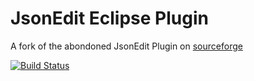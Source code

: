JsonEdit Eclipse Plugin
=======================

A fork of the abondoned JsonEdit Plugin on [sourceforge](https://sourceforge.net/projects/eclipsejsonedit/)

[![Build Status](https://secure.travis-ci.org/pulse00/Json-Eclipse-Plugin.png)](http://travis-ci.org/pulse00/Json-Eclipse-Plugin)

